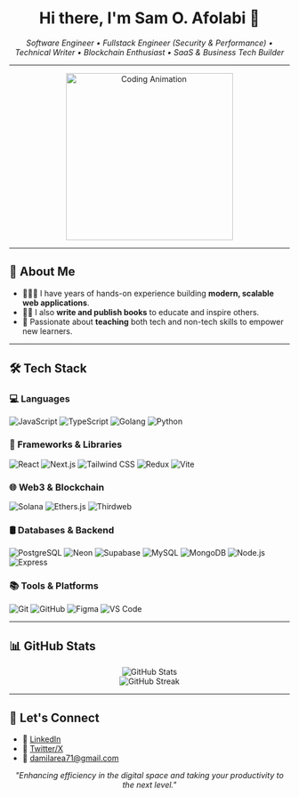 <h1 align="center">Hi there, I'm Sam O. Afolabi 👋</h1>

<p align="center">
  <em>Software Engineer • Fullstack Engineer (Security & Performance) • Technical Writer • Blockchain Enthusiast • SaaS & Business Tech Builder</em><br/>

</p>

---

<div align="center">
  <img src="https://media.giphy.com/media/qgQUggAC3Pfv687qPC/giphy.gif" width="300" alt="Coding Animation"/>
</div>

---

## 🚀 About Me

- 👨🏽‍💻 I have years of hands-on experience building **modern, scalable web applications**.
- ✍🏽 I also **write and publish books** to educate and inspire others.
- 🧠 Passionate about **teaching** both tech and non-tech skills to empower new learners.


---

## 🛠️ Tech Stack

### 💻 Languages
![JavaScript](https://img.shields.io/badge/-JavaScript-black?style=flat-square&logo=javascript)
![TypeScript](https://img.shields.io/badge/-TypeScript-3178C6?style=flat-square&logo=typescript)
![Golang](https://img.shields.io/badge/-Go-00ADD8?style=flat-square&logo=go)
![Python](https://img.shields.io/badge/-Python-3776AB?style=flat-square&logo=python)

### 🧰 Frameworks & Libraries
![React](https://img.shields.io/badge/-React-61DAFB?style=flat-square&logo=react)
![Next.js](https://img.shields.io/badge/-Next.js-000000?style=flat-square&logo=nextdotjs)
![Tailwind CSS](https://img.shields.io/badge/-TailwindCSS-38B2AC?style=flat-square&logo=tailwind-css)
![Redux](https://img.shields.io/badge/-Redux-764ABC?style=flat-square&logo=redux)
![Vite](https://img.shields.io/badge/-Vite-646CFF?style=flat-square&logo=vite)

### 🌐 Web3 & Blockchain
![Solana](https://img.shields.io/badge/-Solana-9945FF?style=flat-square&logo=solana)
![Ethers.js](https://img.shields.io/badge/-Ethers.js-3C3C3D?style=flat-square&logo=ethereum)
![Thirdweb](https://img.shields.io/badge/-Thirdweb-000000?style=flat-square&logo=thirdweb)

### 🛢️ Databases & Backend
![PostgreSQL](https://img.shields.io/badge/-PostgreSQL-4169E1?style=flat-square&logo=postgresql)
![Neon](https://img.shields.io/badge/-Neon-00FFFF?style=flat-square&logo=data:image/svg+xml;base64,...)
![Supabase](https://img.shields.io/badge/-Supabase-3ECF8E?style=flat-square&logo=supabase)
![MySQL](https://img.shields.io/badge/-MySQL-4479A1?style=flat-square&logo=mysql)
![MongoDB](https://img.shields.io/badge/-MongoDB-4EA94B?style=flat-square&logo=mongodb)
![Node.js](https://img.shields.io/badge/-Node.js-339933?style=flat-square&logo=nodedotjs)
![Express](https://img.shields.io/badge/-Express.js-000000?style=flat-square&logo=express)

### 📚 Tools & Platforms
![Git](https://img.shields.io/badge/-Git-F05032?style=flat-square&logo=git)
![GitHub](https://img.shields.io/badge/-GitHub-181717?style=flat-square&logo=github)
![Figma](https://img.shields.io/badge/-Figma-F24E1E?style=flat-square&logo=figma)
![VS Code](https://img.shields.io/badge/-VS%20Code-007ACC?style=flat-square&logo=visual-studio-code)

---

## 📊 GitHub Stats

<p align="center">
  <img src="https://github-readme-stats.vercel.app/api?username=SamOAfolabi&show_icons=true&theme=react" alt="GitHub Stats"/>
  <br/>
  <img src="https://github-readme-streak-stats.herokuapp.com/?user=SamOAfolabi&theme=react" alt="GitHub Streak"/>
</p>

---

## 🤝 Let's Connect

- 💼 [LinkedIn](https://www.linkedin.com/in/sam-o-afolabi)
- 📝 [Twitter/X](https://x.com/samofolabi?t=5qON7HyaCk8lqikXV_S07g&s=09) <!-- Replace with actual handle -->
- 📩 damilarea71@gmail.com

<p align="center">
  <em>"Enhancing efficiency in the digital space and taking your productivity to the next level."</em>
</p>

